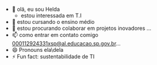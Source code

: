 - 👋 olä, eu sou Helda
  - estou interessada em T.I
- 🌱 estou cursando o ensino médio
- 💞️ estou procurando colaborar em projetos inovadores ...
- 📫 como entrar em contato comigo 000112924331xsp@al.educacao.sp.gov.br...
- 😄 Pronouns ela\dela
- ⚡ Fun fact: sustentabilidade de TI

<!---
heldismariah/heldismariah is a ✨ special ✨ repository because its `README.md` (this file) appears on your GitHub profile.
You can click the Preview link to take a look at your changes.
--->
